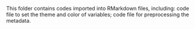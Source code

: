 This folder contains codes imported into RMarkdown files, including:
code file to set the theme and color of variables;
code file for preprocessing the metadata.
